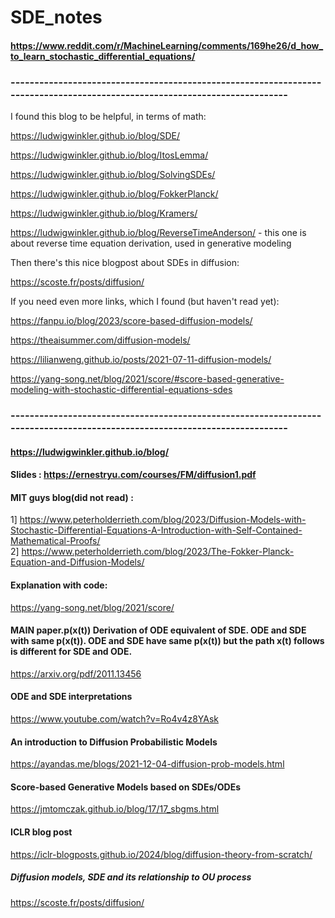 # SDE_notes

#### https://www.reddit.com/r/MachineLearning/comments/169he26/d_how_to_learn_stochastic_differential_equations/
### ---------------------------------------------------------------------------------------------------------------------------
I found this blog to be helpful, in terms of math:

https://ludwigwinkler.github.io/blog/SDE/

https://ludwigwinkler.github.io/blog/ItosLemma/

https://ludwigwinkler.github.io/blog/SolvingSDEs/

https://ludwigwinkler.github.io/blog/FokkerPlanck/

https://ludwigwinkler.github.io/blog/Kramers/

https://ludwigwinkler.github.io/blog/ReverseTimeAnderson/ - this one is about reverse time equation derivation, used in generative modeling

Then there's this nice blogpost about SDEs in diffusion:

https://scoste.fr/posts/diffusion/

If you need even more links, which I found (but haven't read yet):

https://fanpu.io/blog/2023/score-based-diffusion-models/

https://theaisummer.com/diffusion-models/

https://lilianweng.github.io/posts/2021-07-11-diffusion-models/

https://yang-song.net/blog/2021/score/#score-based-generative-modeling-with-stochastic-differential-equations-sdes
### ---------------------------------------------------------------------------------------------------------------------------

#### https://ludwigwinkler.github.io/blog/

#### Slides :  https://ernestryu.com/courses/FM/diffusion1.pdf

#### MIT guys blog(did not read) :
1] https://www.peterholderrieth.com/blog/2023/Diffusion-Models-with-Stochastic-Differential-Equations-A-Introduction-with-Self-Contained-Mathematical-Proofs/   
2] https://www.peterholderrieth.com/blog/2023/The-Fokker-Planck-Equation-and-Diffusion-Models/

#### Explanation with code:
https://yang-song.net/blog/2021/score/

#### MAIN paper.p(x(t)) Derivation of ODE equivalent of SDE. ODE and SDE with same p(x(t)). ODE and SDE have same p(x(t)) but the path x(t) follows is different for SDE and ODE.
https://arxiv.org/pdf/2011.13456

#### ODE and SDE interpretations
https://www.youtube.com/watch?v=Ro4v4z8YAsk

#### An introduction to Diffusion Probabilistic Models
https://ayandas.me/blogs/2021-12-04-diffusion-prob-models.html

#### Score-based Generative Models based on SDEs/ODEs 
https://jmtomczak.github.io/blog/17/17_sbgms.html

#### ICLR blog post
https://iclr-blogposts.github.io/2024/blog/diffusion-theory-from-scratch/

##### Diffusion models, SDE and its relationship to OU process
https://scoste.fr/posts/diffusion/
